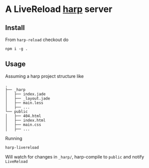 # A LiveReload [harp](http://harpjs.com/) server

## Install

From `harp-reload` checkout do
```
npm i -g .
```

## Usage
Assuming a harp project structure like

```
.
├── _harp
│   ├── index.jade
│   ├── _layout.jade
│   ├── main.less
│   ├── ...
└── public
│   ├── 404.html
│   ├── index.html
│   ├── main.css
│   ├── ...
```

Running

```
harp-livereload
```
Will watch for changes in `_harp/`, harp-compile to `public` and notify `LiveReload`
